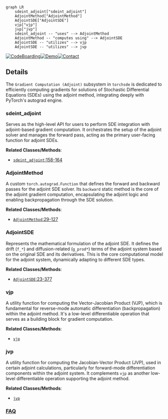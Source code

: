 ```mermaid
graph LR
    sdeint_adjoint["sdeint_adjoint"]
    AdjointMethod["AdjointMethod"]
    AdjointSDE["AdjointSDE"]
    vjp["vjp"]
    jvp["jvp"]
    sdeint_adjoint -- "uses" --> AdjointMethod
    AdjointMethod -- "computes using" --> AdjointSDE
    AdjointSDE -- "utilizes" --> vjp
    AdjointSDE -- "utilizes" --> jvp
```

[![CodeBoarding](https://img.shields.io/badge/Generated%20by-CodeBoarding-9cf?style=flat-square)](https://github.com/CodeBoarding/GeneratedOnBoardings)[![Demo](https://img.shields.io/badge/Try%20our-Demo-blue?style=flat-square)](https://www.codeboarding.org/demo)[![Contact](https://img.shields.io/badge/Contact%20us%20-%20contact@codeboarding.org-lightgrey?style=flat-square)](mailto:contact@codeboarding.org)

## Details

The `Gradient Computation (Adjoint)` subsystem in `torchsde` is dedicated to efficiently computing gradients for solutions of Stochastic Differential Equations (SDEs) using the adjoint method, integrating deeply with PyTorch's autograd engine.

### sdeint_adjoint
Serves as the high-level API for users to perform SDE integration with adjoint-based gradient computation. It orchestrates the setup of the adjoint solver and manages the forward pass, acting as the primary user-facing function for adjoint SDEs.


**Related Classes/Methods**:

- <a href="https://github.com/google-research/torchsde/blob/master/benchmarks/brownian.py#L158-L164" target="_blank" rel="noopener noreferrer">`sdeint_adjoint`:158-164</a>


### AdjointMethod
A custom `torch.autograd.Function` that defines the forward and backward passes for the adjoint SDE solver. Its `backward` static method is the core of the adjoint gradient computation, encapsulating the adjoint logic and enabling backpropagation through the SDE solution.


**Related Classes/Methods**:

- <a href="https://github.com/google-research/torchsde/blob/master/torchsde/_core/adjoint.py#L29-L127" target="_blank" rel="noopener noreferrer">`AdjointMethod`:29-127</a>


### AdjointSDE
Represents the mathematical formulation of the adjoint SDE. It defines the drift (`f_*`) and diffusion-related (`g_prod*`) terms of the adjoint system based on the original SDE and its derivatives. This is the core computational model for the adjoint system, dynamically adapting to different SDE types.


**Related Classes/Methods**:

- <a href="https://github.com/google-research/torchsde/blob/master/torchsde/_core/adjoint_sde.py#L23-L377" target="_blank" rel="noopener noreferrer">`AdjointSDE`:23-377</a>


### vjp
A utility function for computing the Vector-Jacobian Product (VJP), which is fundamental for reverse-mode automatic differentiation (backpropagation) within the adjoint method. It's a low-level differentiable operation that serves as a building block for gradient computation.


**Related Classes/Methods**:

- <a href="https://github.com/google-research/torchsde/blob/master/torchsde/_core/adjoint_sde.py" target="_blank" rel="noopener noreferrer">`vjp`</a>


### jvp
A utility function for computing the Jacobian-Vector Product (JVP), used in certain adjoint calculations, particularly for forward-mode differentiation components within the adjoint system. It complements `vjp` as another low-level differentiable operation supporting the adjoint method.


**Related Classes/Methods**:

- <a href="https://github.com/google-research/torchsde/blob/master/torchsde/_core/adjoint_sde.py" target="_blank" rel="noopener noreferrer">`jvp`</a>




### [FAQ](https://github.com/CodeBoarding/GeneratedOnBoardings/tree/main?tab=readme-ov-file#faq)